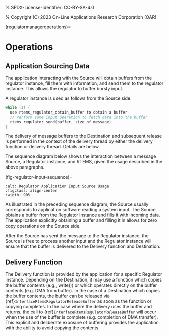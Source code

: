 % SPDX-License-Identifier: CC-BY-SA-4.0

% Copyright (C) 2023 On-Line Applications Research Corporation (OAR)

(regulatormanageroperations)=

# Operations

## Application Sourcing Data

The application interacting with the Source will obtain buffers from
the regulator instance, fill them with information, and send them to
the regulator instance. This allows the regulator to buffer bursty input.

A regulator instance is used as follows from the Source side:

```c
while (1) {
  use rtems_regulator_obtain_buffer to obtain a buffer
  // Perform some input operation to fetch data into the buffer
  rtems_regulator_send(buffer, size of message)
}
```

The delivery of message buffers to the Destination and subsequent release is
performed in the context of the delivery thread by either the delivery
function or delivery thread. Details are below.

The sequence diagram below shows the interaction between a message Source,
a Regulator instance, and RTEMS, given the usage described in the above
paragraphs.

(fig-regulator-input-sequence)=

```{figure} ../../images/c_user/regulator_input_sequence.png
:alt: Regulator Application Input Source Usage
:figclass: align-center
:width: 90%
```

As illustrated in the preceding sequence diagram, the Source usually
corresponds to application software reading a system input. The Source
obtains a buffer from the Regulator instance and fills it with incoming
data. The application explicitly obtaining a buffer and filling it in
allows for zero copy operations on the Source side.

After the Source has sent the message to the Regulator instance,
the Source is free to process another input and the Regulator
instance will ensure that the buffer is delivered to the Delivery
function and Destination.

## Delivery Function

The Delivery function is provided by the application for a specific
Regulator instance. Depending on the Destination, it may use a function which
copies the buffer contents (e.g., write()) or which operates directly
on the buffer contents (e.g. DMA from buffer). In the case of a
Destination which copies the buffer contents, the buffer can be released
via {ref}`InterfaceRtemsRegulatorReleaseBuffer` as soon as the function
or copying completes. In the case where the delivery uses the buffer
and returns, the call to {ref}`InterfaceRtemsRegulatorReleaseBuffer`
will occur when the use of the buffer is complete (e.g. completion
of DMA transfer). This explicit and deliberate exposure of buffering
provides the application with the ability to avoid copying the contents.
